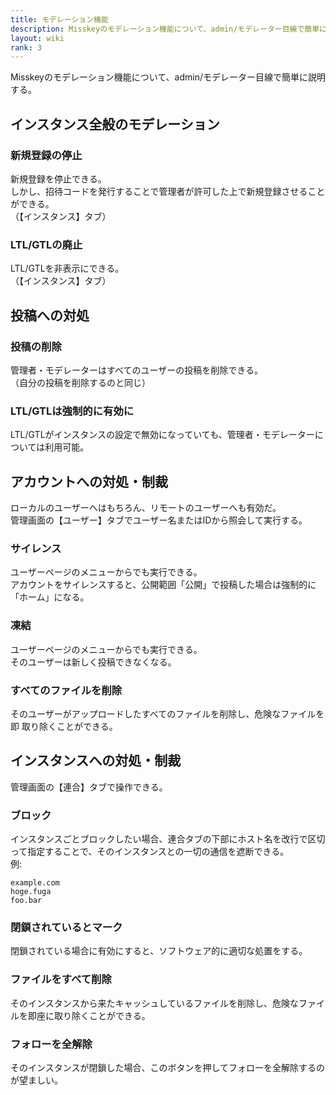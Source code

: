 ```yaml
---
title: モデレーション機能
description: Misskeyのモデレーション機能について、admin/モデレーター目線で簡単に説明する。
layout: wiki
rank: 3
---
```

Misskeyのモデレーション機能について、admin/モデレーター目線で簡単に説明する。

## インスタンス全般のモデレーション

### 新規登録の停止
新規登録を停止できる。  
しかし、招待コードを発行することで管理者が許可した上で新規登録させることができる。  
（【インスタンス】タブ）

### LTL/GTLの廃止
LTL/GTLを非表示にできる。  
（【インスタンス】タブ）

## 投稿への対処
### 投稿の削除
管理者・モデレーターはすべてのユーザーの投稿を削除できる。  
（自分の投稿を削除するのと同じ）

### LTL/GTLは強制的に有効に
LTL/GTLがインスタンスの設定で無効になっていても、管理者・モデレーターについては利用可能。

## アカウントへの対処・制裁
ローカルのユーザーへはもちろん、リモートのユーザーへも有効だ。  
管理画面の【ユーザー】タブでユーザー名またはIDから照会して実行する。

### サイレンス
ユーザーページのメニューからでも実行できる。  
アカウントをサイレンスすると、公開範囲「公開」で投稿した場合は強制的に「ホーム」になる。

### 凍結
ユーザーページのメニューからでも実行できる。  
そのユーザーは新しく投稿できなくなる。

### すべてのファイルを削除
そのユーザーがアップロードしたすべてのファイルを削除し、危険なファイルを即 取り除くことができる。

## インスタンスへの対処・制裁
管理画面の【連合】タブで操作できる。

### ブロック
インスタンスごとブロックしたい場合、連合タブの下部にホスト名を改行で区切って指定することで、そのインスタンスとの一切の通信を遮断できる。  
例:

```
example.com
hoge.fuga
foo.bar
```
### 閉鎖されているとマーク
閉鎖されている場合に有効にすると、ソフトウェア的に適切な処置をする。

### ファイルをすべて削除
そのインスタンスから来たキャッシュしているファイルを削除し、危険なファイルを即座に取り除くことができる。

### フォローを全解除
そのインスタンスが閉鎖した場合、このボタンを押してフォローを全解除するのが望ましい。
